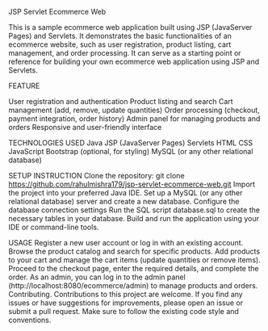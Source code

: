 JSP Servlet Ecommerce Web

This is a sample ecommerce web application built using JSP (JavaServer Pages) and Servlets. It demonstrates the basic functionalities of an ecommerce website, such as user registration, product listing, cart management, and order processing. It can serve as a starting point or reference for building your own ecommerce web application using JSP and Servlets.

FEATURE

User registration and authentication
Product listing and search
Cart management (add, remove, update quantities)
Order processing (checkout, payment integration, order history)
Admin panel for managing products and orders
Responsive and user-friendly interface

TECHNOLOGIES USED
Java
JSP (JavaServer Pages)
Servlets
HTML
CSS
JavaScript
Bootstrap (optional, for styling)
MySQL (or any other relational database)

SETUP INSTRUCTION
Clone the repository: git clone https://github.com/rahulmishra179/jsp-servlet-ecommerce-web.git
Import the project into your preferred Java IDE.
Set up a MySQL (or any other relational database) server and create a new database.
Configure the database connection settings 
Run the SQL script database.sql to create the necessary tables in your database.
Build and run the application using your IDE or command-line tools.


USAGE
Register a new user account or log in with an existing account.
Browse the product catalog and search for specific products.
Add products to your cart and manage the cart items (update quantities or remove items).
Proceed to the checkout page, enter the required details, and complete the order.
As an admin, you can log in to the admin panel (http://localhost:8080/ecommerce/admin) to manage products and orders.
Contributing.
Contributions to this project are welcome. If you find any issues or have suggestions for improvements, please open an issue or submit a pull request. Make sure to follow the existing code style and conventions.

